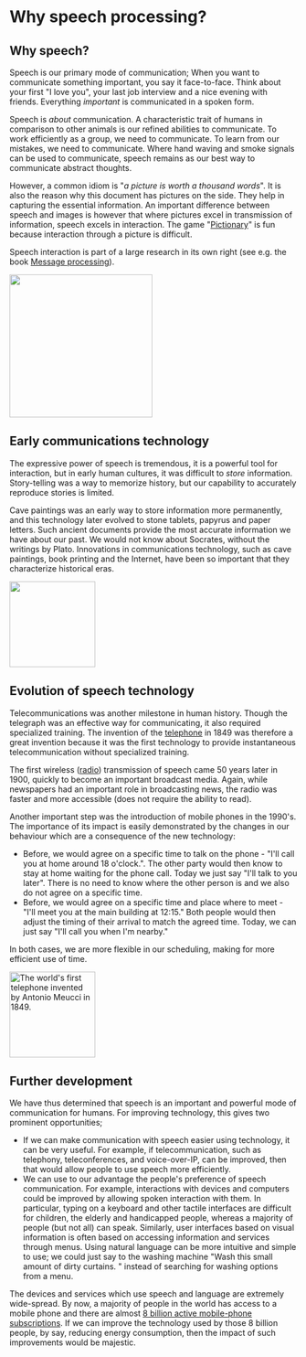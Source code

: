 # Why speech processing?


## Why speech?

Speech is our primary mode of communication; When you want to
communicate something important, you say it face-to-face. Think about
your first "I love you", your last job interview and a nice evening with
friends. Everything *important* is communicated in a spoken form.

Speech is *about* communication. A characteristic trait of humans in
comparison to other animals is our refined abilities to communicate. To
work efficiently as a group, we need to communicate. To learn from our
mistakes, we need to communicate. Where hand waving and smoke signals
can be used to communicate, speech remains as our best way to
communicate abstract thoughts.

However, a common idiom is "*a picture is worth a thousand words*". It
is also the reason why this document has pictures on the side. They help
in capturing the essential information. An important difference between
speech and images is however that where pictures excel in transmission
of information, speech excels in interaction. The game
"[Pictionary](https://en.wikipedia.org/wiki/Pictionary)" is fun because
interaction through a picture is difficult.

Speech interaction is part of a large research in its own right (see
e.g. the book [Message
processing](http://pressbooks-dev.oer.hawaii.edu/messageprocessing/)).


<img src="../attachments/148294317/148294653.jpg"
data-image-src="../attachments/148294317/148294653.jpg"
data-unresolved-comment-count="0" data-linked-resource-id="148294653"
data-linked-resource-version="1" data-linked-resource-type="attachment"
data-linked-resource-default-alias="interaction.jpg"
data-base-url="https://wiki.aalto.fi"
data-linked-resource-content-type="image/jpeg"
data-linked-resource-container-id="148294317"
data-linked-resource-container-version="12" height="250" />


## Early communications technology

The expressive power of speech is tremendous, it is a powerful tool for
interaction, but in early human cultures, it was difficult to *store*
information. Story-telling was a way to memorize history, but our
capability to accurately reproduce stories is limited.

Cave paintings was an early way to store information more permanently,
and this technology later evolved to stone tablets, papyrus and paper
letters. Such ancient documents provide the most accurate information we
have about our past. We would not know about Socrates, without the
writings by Plato. Innovations in communications technology, such as
cave paintings, book printing and the Internet, have been so important
that they characterize historical eras.


<img src="../attachments/148294317/148294605.jpg" class="image-center"
data-image-src="../attachments/148294317/148294605.jpg"
data-unresolved-comment-count="0" data-linked-resource-id="148294605"
data-linked-resource-version="1" data-linked-resource-type="attachment"
data-linked-resource-default-alias="www.maxpixel.net-Painting-Stone-Age-Mural-Lascaux-Cave-Paintings-2115390.jpg"
data-base-url="https://wiki.aalto.fi"
data-linked-resource-content-type="image/jpeg"
data-linked-resource-container-id="148294317"
data-linked-resource-container-version="12" height="150" />


## Evolution of speech technology

Telecommunications was another milestone in human history. Though the
telegraph was an effective way for communicating, it also required
specialized training. The invention of the
[telephone](https://en.wikipedia.org/wiki/Telephone) in 1849 was
therefore a great invention because it was the first technology to
provide instantaneous telecommunication without specialized training.

The first wireless ([radio](https://en.wikipedia.org/wiki/Radio))
transmission of speech came 50 years later in 1900, quickly to become an
important broadcast media. Again, while newspapers had an important role
in broadcasting news, the radio was faster and more accessible (does not
require the ability to read).

Another important step was the introduction of mobile phones in the
1990's. The importance of its impact is easily demonstrated by the
changes in our behaviour which are a consequence of the new technology:

-   Before, we would agree on a specific time to talk on the phone -
    "I'll call you at home around 18 o'clock.". The other party would
    then know to stay at home waiting for the phone call. Today we just
    say "I'll talk to you later". There is no need to know where the
    other person is and we also do not agree on a specific time.
-   Before, we would agree on a specific time and place where to meet -
    "I'll meet you at the main building at 12:15." Both people would
    then adjust the timing of their arrival to match the agreed time.
    Today, we can just say "I'll call you when I'm nearby."

In both cases, we are more flexible in our scheduling, making for more
efficient use of time.

<img
src="https://upload.wikimedia.org/wikipedia/commons/6/6a/Telefono_di_Meucci_-_Museo_scienza_tecnologia_Milano_02148-02147_dia.jpg"
data-image-src="https://upload.wikimedia.org/wikipedia/commons/6/6a/Telefono_di_Meucci_-_Museo_scienza_tecnologia_Milano_02148-02147_dia.jpg"
height="150"
alt="The world&#39;s first telephone invented by Antonio Meucci in 1849." />


## Further development

We have thus determined that speech is an important and powerful mode of
communication for humans. For improving technology, this gives two
prominent opportunities;

-   If we can make communication with speech easier using technology, it
    can be very useful. For example, if telecommunication, such as
    telephony, teleconferences, and voice-over-IP, can be improved, then
    that would allow people to use speech more efficiently.
-   We can use to our advantage the people's preference of speech
    communication. For example, interactions with devices and computers
    could be improved by allowing spoken interaction with them. In
    particular, typing on a keyboard and other tactile interfaces are
    difficult for children, the elderly and handicapped people, whereas
    a majority of people (but not all) can speak. Similarly, user
    interfaces based on visual information is often based on accessing
    information and services through menus. Using natural language can
    be more intuitive and simple to use; we could just say to the
    washing machine "Wash this small amount of dirty curtains. " instead
    of searching for washing options from a menu.

The devices and services which use speech and language are extremely
wide-spread. By now, a majority of people in the world has access to a
mobile phone and there are almost [8 billion active mobile-phone
subscriptions](https://data.worldbank.org/indicator/IT.CEL.SETS). If we
can improve the technology used by those 8 billion people, by say,
reducing energy consumption, then the impact of such improvements would
be majestic.

